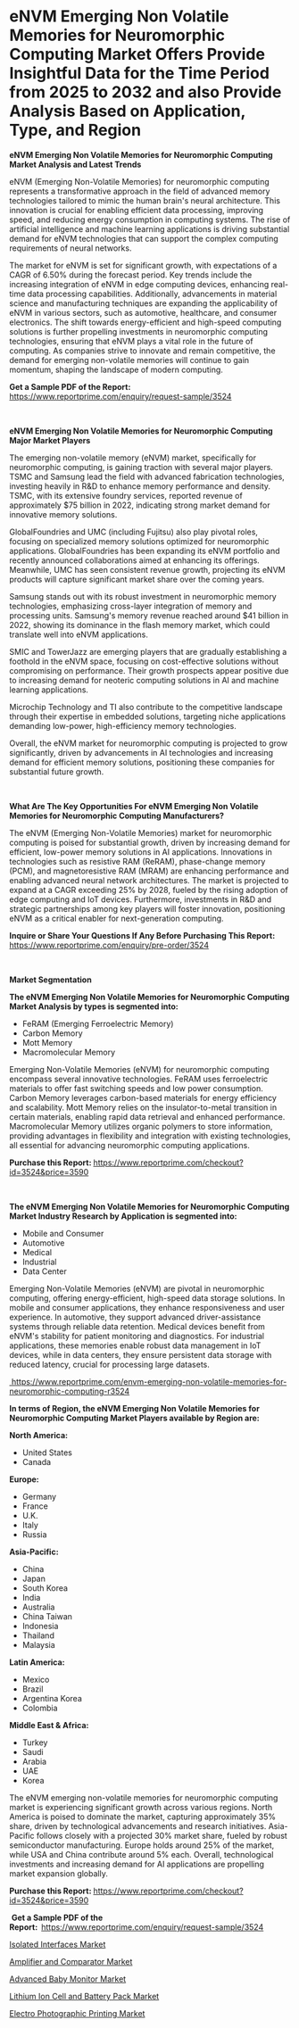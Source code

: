 <p><h1>eNVM Emerging Non Volatile Memories for Neuromorphic Computing Market Offers Provide Insightful Data for the Time Period from 2025 to 2032 and also Provide Analysis Based on Application, Type, and Region</h1></p><p><strong>eNVM Emerging Non Volatile Memories for Neuromorphic Computing Market Analysis and Latest Trends</strong></p>
<p><p>eNVM (Emerging Non-Volatile Memories) for neuromorphic computing represents a transformative approach in the field of advanced memory technologies tailored to mimic the human brain's neural architecture. This innovation is crucial for enabling efficient data processing, improving speed, and reducing energy consumption in computing systems. The rise of artificial intelligence and machine learning applications is driving substantial demand for eNVM technologies that can support the complex computing requirements of neural networks.</p><p>The market for eNVM is set for significant growth, with expectations of a CAGR of 6.50% during the forecast period. Key trends include the increasing integration of eNVM in edge computing devices, enhancing real-time data processing capabilities. Additionally, advancements in material science and manufacturing techniques are expanding the applicability of eNVM in various sectors, such as automotive, healthcare, and consumer electronics. The shift towards energy-efficient and high-speed computing solutions is further propelling investments in neuromorphic computing technologies, ensuring that eNVM plays a vital role in the future of computing. As companies strive to innovate and remain competitive, the demand for emerging non-volatile memories will continue to gain momentum, shaping the landscape of modern computing.</p></p>
<p><strong>Get a Sample PDF of the Report:&nbsp;</strong> <a href="https://www.reportprime.com/enquiry/request-sample/3524?utm_campaign=1906&utm_medium=2&utm_source=Github&utm_content=ia&utm_term=18032025&utm_id=envm-emerging-non-volatile-memories-for-neuromorphic-computing">https://www.reportprime.com/enquiry/request-sample/3524</a></p>
<p>&nbsp;</p>
<p><strong>eNVM Emerging Non Volatile Memories for Neuromorphic Computing Major Market Players</strong></p>
<p><p>The emerging non-volatile memory (eNVM) market, specifically for neuromorphic computing, is gaining traction with several major players. TSMC and Samsung lead the field with advanced fabrication technologies, investing heavily in R&D to enhance memory performance and density. TSMC, with its extensive foundry services, reported revenue of approximately $75 billion in 2022, indicating strong market demand for innovative memory solutions. </p><p>GlobalFoundries and UMC (including Fujitsu) also play pivotal roles, focusing on specialized memory solutions optimized for neuromorphic applications. GlobalFoundries has been expanding its eNVM portfolio and recently announced collaborations aimed at enhancing its offerings. Meanwhile, UMC has seen consistent revenue growth, projecting its eNVM products will capture significant market share over the coming years.</p><p>Samsung stands out with its robust investment in neuromorphic memory technologies, emphasizing cross-layer integration of memory and processing units. Samsung's memory revenue reached around $41 billion in 2022, showing its dominance in the flash memory market, which could translate well into eNVM applications.</p><p>SMIC and TowerJazz are emerging players that are gradually establishing a foothold in the eNVM space, focusing on cost-effective solutions without compromising on performance. Their growth prospects appear positive due to increasing demand for neoteric computing solutions in AI and machine learning applications.</p><p>Microchip Technology and TI also contribute to the competitive landscape through their expertise in embedded solutions, targeting niche applications demanding low-power, high-efficiency memory technologies.</p><p>Overall, the eNVM market for neuromorphic computing is projected to grow significantly, driven by advancements in AI technologies and increasing demand for efficient memory solutions, positioning these companies for substantial future growth.</p></p>
<p>&nbsp;</p>
<p><strong>What Are The Key Opportunities For eNVM Emerging Non Volatile Memories for Neuromorphic Computing Manufacturers?</strong></p>
<p><p>The eNVM (Emerging Non-Volatile Memories) market for neuromorphic computing is poised for substantial growth, driven by increasing demand for efficient, low-power memory solutions in AI applications. Innovations in technologies such as resistive RAM (ReRAM), phase-change memory (PCM), and magnetoresistive RAM (MRAM) are enhancing performance and enabling advanced neural network architectures. The market is projected to expand at a CAGR exceeding 25% by 2028, fueled by the rising adoption of edge computing and IoT devices. Furthermore, investments in R&D and strategic partnerships among key players will foster innovation, positioning eNVM as a critical enabler for next-generation computing.</p></p>
<p><strong>Inquire or Share Your Questions If Any Before Purchasing This Report:</strong> <a href="https://www.reportprime.com/enquiry/pre-order/3524?utm_campaign=1906&utm_medium=2&utm_source=Github&utm_content=ia&utm_term=18032025&utm_id=envm-emerging-non-volatile-memories-for-neuromorphic-computing">https://www.reportprime.com/enquiry/pre-order/3524</a></p>
<p>&nbsp;</p>
<p><strong>Market Segmentation</strong></p>
<p><strong>The eNVM Emerging Non Volatile Memories for Neuromorphic Computing Market Analysis by types is segmented into:</strong></p>
<p><ul><li>FeRAM (Emerging Ferroelectric Memory)</li><li>Carbon Memory</li><li>Mott Memory</li><li>Macromolecular Memory</li></ul></p>
<p><p>Emerging Non-Volatile Memories (eNVM) for neuromorphic computing encompass several innovative technologies. FeRAM uses ferroelectric materials to offer fast switching speeds and low power consumption. Carbon Memory leverages carbon-based materials for energy efficiency and scalability. Mott Memory relies on the insulator-to-metal transition in certain materials, enabling rapid data retrieval and enhanced performance. Macromolecular Memory utilizes organic polymers to store information, providing advantages in flexibility and integration with existing technologies, all essential for advancing neuromorphic computing applications.</p></p>
<p><strong>Purchase this Report:&nbsp;</strong><a href="https://www.reportprime.com/checkout?id=3524&price=3590&utm_campaign=1906&utm_medium=2&utm_source=Github&utm_content=ia&utm_term=18032025&utm_id=envm-emerging-non-volatile-memories-for-neuromorphic-computing">https://www.reportprime.com/checkout?id=3524&price=3590</a></p>
<p>&nbsp;</p>
<p><strong>The eNVM Emerging Non Volatile Memories for Neuromorphic Computing Market Industry Research by Application is segmented into:</strong></p>
<p><ul><li>Mobile and Consumer</li><li>Automotive</li><li>Medical</li><li>Industrial</li><li>Data Center</li></ul></p>
<p><p>Emerging Non-Volatile Memories (eNVM) are pivotal in neuromorphic computing, offering energy-efficient, high-speed data storage solutions. In mobile and consumer applications, they enhance responsiveness and user experience. In automotive, they support advanced driver-assistance systems through reliable data retention. Medical devices benefit from eNVM's stability for patient monitoring and diagnostics. For industrial applications, these memories enable robust data management in IoT devices, while in data centers, they ensure persistent data storage with reduced latency, crucial for processing large datasets.</p></p>
<p><a href="https://www.reportprime.com/envm-emerging-non-volatile-memories-for-neuromorphic-computing-r3524?utm_campaign=1906&utm_medium=2&utm_source=Github&utm_content=ia&utm_term=18032025&utm_id=envm-emerging-non-volatile-memories-for-neuromorphic-computing">&nbsp;https://www.reportprime.com/envm-emerging-non-volatile-memories-for-neuromorphic-computing-r3524</a></p>
<p><strong>In terms of Region, the eNVM Emerging Non Volatile Memories for Neuromorphic Computing Market Players available by Region are:</strong></p>
<p>
    <p> <strong> North America: </strong>
        <ul>
            <li>United States</li>
            <li>Canada</li>
        </ul>
        </p> 
    <p> <strong> Europe: </strong>
        <ul>
            <li>Germany</li>
            <li>France</li>
            <li>U.K.</li>
            <li>Italy</li>
            <li>Russia</li>
        </ul>
        </p> 
    <p> <strong> Asia-Pacific: </strong>
        <ul>
            <li>China</li>
            <li>Japan</li>
            <li>South Korea</li>
            <li>India</li>
            <li>Australia</li>
            <li>China Taiwan</li>
            <li>Indonesia</li>
            <li>Thailand</li>
            <li>Malaysia</li>
        </ul>
        </p> 
    <p> <strong> Latin America: </strong>
        <ul>
            <li>Mexico</li>
            <li>Brazil</li>
            <li>Argentina Korea</li>
            <li>Colombia</li>
        </ul>
        </p> 
    <p> <strong> Middle East & Africa: </strong>
        <ul>
            <li>Turkey</li>
            <li>Saudi</li>
            <li>Arabia</li>
            <li>UAE</li>
            <li>Korea</li>
        </ul>
    </p>
    </p>
<p><p>The eNVM emerging non-volatile memories for neuromorphic computing market is experiencing significant growth across various regions. North America is poised to dominate the market, capturing approximately 35% share, driven by technological advancements and research initiatives. Asia-Pacific follows closely with a projected 30% market share, fueled by robust semiconductor manufacturing. Europe holds around 25% of the market, while USA and China contribute around 5% each. Overall, technological investments and increasing demand for AI applications are propelling market expansion globally.</p></p>
<p><strong>Purchase this Report: </strong><a href="https://www.reportprime.com/checkout?id=3524&price=3590&utm_campaign=1906&utm_medium=2&utm_source=Github&utm_content=ia&utm_term=18032025&utm_id=envm-emerging-non-volatile-memories-for-neuromorphic-computing">https://www.reportprime.com/checkout?id=3524&price=3590</a></p>
<p>&nbsp;<strong>Get a Sample PDF of the Report:&nbsp;&nbsp;</strong><a href="https://www.reportprime.com/enquiry/request-sample/3524?utm_campaign=1906&utm_medium=2&utm_source=Github&utm_content=ia&utm_term=18032025&utm_id=envm-emerging-non-volatile-memories-for-neuromorphic-computing">https://www.reportprime.com/enquiry/request-sample/3524</a></p>
<p><strong></strong></p>
<p><p><a href="https://github.com/HobertDavis43/Market-Research-Report-List-2/blob/main/isolated-interfaces-market.md?utm_campaign=1906&utm_medium=2&utm_source=Github&utm_content=ia&utm_term=18032025&utm_id=envm-emerging-non-volatile-memories-for-neuromorphic-computing">Isolated Interfaces Market</a></p><p><a href="https://github.com/arocasanzib6/Market-Research-Report-List-1/blob/main/amplifier-and-comparator-market.md?utm_campaign=1906&utm_medium=2&utm_source=Github&utm_content=ia&utm_term=18032025&utm_id=envm-emerging-non-volatile-memories-for-neuromorphic-computing">Amplifier and Comparator Market</a></p><p><a href="https://github.com/AshikRahman991/Market-Research-Report-List-2/blob/main/advanced-baby-monitor-market.md?utm_campaign=1906&utm_medium=2&utm_source=Github&utm_content=ia&utm_term=18032025&utm_id=envm-emerging-non-volatile-memories-for-neuromorphic-computing">Advanced Baby Monitor Market</a></p><p><a href="https://github.com/guneycigdem35/Market-Research-Report-List-5/blob/main/lithium-ion-cell-and-battery-pack-market.md?utm_campaign=1906&utm_medium=2&utm_source=Github&utm_content=ia&utm_term=18032025&utm_id=envm-emerging-non-volatile-memories-for-neuromorphic-computing">Lithium Ion Cell and Battery Pack Market</a></p><p><a href="https://github.com/mabutironaldo/Market-Research-Report-List-7/blob/main/electro-photographic-printing-market.md?utm_campaign=1906&utm_medium=2&utm_source=Github&utm_content=ia&utm_term=18032025&utm_id=envm-emerging-non-volatile-memories-for-neuromorphic-computing">Electro Photographic Printing Market</a></p></p>
